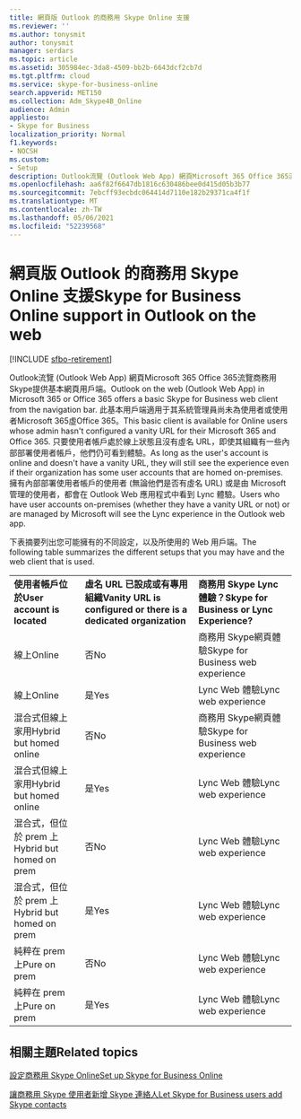 ```yaml
---
title: 網頁版 Outlook 的商務用 Skype Online 支援
ms.reviewer: ''
ms.author: tonysmit
author: tonysmit
manager: serdars
ms.topic: article
ms.assetid: 305984ec-3da8-4509-bb2b-6643dcf2cb7d
ms.tgt.pltfrm: cloud
ms.service: skype-for-business-online
search.appverid: MET150
ms.collection: Adm_Skype4B_Online
audience: Admin
appliesto:
- Skype for Business
localization_priority: Normal
f1.keywords:
- NOCSH
ms.custom:
- Setup
description: Outlook流覽 (Outlook Web App) 網頁Microsoft 365 Office 365流覽商務用 Skype提供基本網頁用戶端。 此基本用戶端適用于其系統管理員尚未為使用者或使用者Microsoft 365虛Office 365。 只要使用者帳戶處於線上狀態且沒有虛名 URL，即使其組織有一些內部部署使用者帳戶，他們仍可看到體驗。 擁有內部部署使用者帳戶的使用者 (無論他們是否有虛名 URL) 或是由 Microsoft 管理的使用者，都會在 Outlook Web 應用程式中看到 Lync 體驗。
ms.openlocfilehash: aa6f82f6647db1816c630486bee0d415d05b3b77
ms.sourcegitcommit: 7ebcff93ecbdc064414d7110e182b29371ca4f1f
ms.translationtype: MT
ms.contentlocale: zh-TW
ms.lasthandoff: 05/06/2021
ms.locfileid: "52239568"
---
```

# <a name="skype-for-business-online-support-in-outlook-on-the-web"></a><span data-ttu-id="dce79-106">網頁版 Outlook 的商務用 Skype Online 支援</span><span class="sxs-lookup"><span data-stu-id="dce79-106">Skype for Business Online support in Outlook on the web</span></span>

[!INCLUDE [sfbo-retirement](../../Hub/includes/sfbo-retirement.md)]

<span data-ttu-id="dce79-107">Outlook流覽 (Outlook Web App) 網頁Microsoft 365 Office 365流覽商務用 Skype提供基本網頁用戶端。</span><span class="sxs-lookup"><span data-stu-id="dce79-107">Outlook on the web (Outlook Web App) in Microsoft 365 or Office 365 offers a basic Skype for Business web client from the navigation bar.</span></span> <span data-ttu-id="dce79-108">此基本用戶端適用于其系統管理員尚未為使用者或使用者Microsoft 365虛Office 365。</span><span class="sxs-lookup"><span data-stu-id="dce79-108">This basic client is available for Online users whose admin hasn't configured a vanity URL for their Microsoft 365 and Office 365.</span></span> <span data-ttu-id="dce79-109">只要使用者帳戶處於線上狀態且沒有虛名 URL，即使其組織有一些內部部署使用者帳戶，他們仍可看到體驗。</span><span class="sxs-lookup"><span data-stu-id="dce79-109">As long as the user's account is online and doesn't have a vanity URL, they will still see the experience even if their organization has some user accounts that are homed on-premises.</span></span> <span data-ttu-id="dce79-110">擁有內部部署使用者帳戶的使用者 (無論他們是否有虛名 URL) 或是由 Microsoft 管理的使用者，都會在 Outlook Web 應用程式中看到 Lync 體驗。</span><span class="sxs-lookup"><span data-stu-id="dce79-110">Users who have user accounts on-premises (whether they have a vanity URL or not) or are managed by Microsoft will see the Lync experience in the Outlook web app.</span></span>
  
<span data-ttu-id="dce79-111">下表摘要列出您可能擁有的不同設定，以及所使用的 Web 用戶端。</span><span class="sxs-lookup"><span data-stu-id="dce79-111">The following table summarizes the different setups that you may have and the web client that is used.</span></span>
  
||||
|:-----|:-----|:-----|
|<span data-ttu-id="dce79-112">**使用者帳戶位於**</span><span class="sxs-lookup"><span data-stu-id="dce79-112">**User account is located**</span></span> <br/> |<span data-ttu-id="dce79-113">**虛名 URL 已設成或有專用組織**</span><span class="sxs-lookup"><span data-stu-id="dce79-113">**Vanity URL is configured or there is a dedicated organization**</span></span> <br/> |<span data-ttu-id="dce79-114">**商務用 Skype Lync 體驗？**</span><span class="sxs-lookup"><span data-stu-id="dce79-114">**Skype for Business or Lync Experience?**</span></span> <br/> |
|<span data-ttu-id="dce79-115">線上</span><span class="sxs-lookup"><span data-stu-id="dce79-115">Online</span></span>  <br/> |<span data-ttu-id="dce79-116">否</span><span class="sxs-lookup"><span data-stu-id="dce79-116">No</span></span>  <br/> |<span data-ttu-id="dce79-117">商務用 Skype網頁體驗</span><span class="sxs-lookup"><span data-stu-id="dce79-117">Skype for Business web experience</span></span>  <br/> |
|<span data-ttu-id="dce79-118">線上</span><span class="sxs-lookup"><span data-stu-id="dce79-118">Online</span></span>  <br/> |<span data-ttu-id="dce79-119">是</span><span class="sxs-lookup"><span data-stu-id="dce79-119">Yes</span></span>  <br/> |<span data-ttu-id="dce79-120">Lync Web 體驗</span><span class="sxs-lookup"><span data-stu-id="dce79-120">Lync web experience</span></span>  <br/> |
|<span data-ttu-id="dce79-121">混合式但線上家用</span><span class="sxs-lookup"><span data-stu-id="dce79-121">Hybrid but homed online</span></span>  <br/> |<span data-ttu-id="dce79-122">否</span><span class="sxs-lookup"><span data-stu-id="dce79-122">No</span></span>  <br/> |<span data-ttu-id="dce79-123">商務用 Skype網頁體驗</span><span class="sxs-lookup"><span data-stu-id="dce79-123">Skype for Business web experience</span></span>  <br/> |
|<span data-ttu-id="dce79-124">混合式但線上家用</span><span class="sxs-lookup"><span data-stu-id="dce79-124">Hybrid but homed online</span></span>  <br/> |<span data-ttu-id="dce79-125">是</span><span class="sxs-lookup"><span data-stu-id="dce79-125">Yes</span></span>  <br/> |<span data-ttu-id="dce79-126">Lync Web 體驗</span><span class="sxs-lookup"><span data-stu-id="dce79-126">Lync web experience</span></span>  <br/> |
|<span data-ttu-id="dce79-127">混合式，但位於 prem 上</span><span class="sxs-lookup"><span data-stu-id="dce79-127">Hybrid but homed on prem</span></span>  <br/> |<span data-ttu-id="dce79-128">否</span><span class="sxs-lookup"><span data-stu-id="dce79-128">No</span></span>  <br/> |<span data-ttu-id="dce79-129">Lync Web 體驗</span><span class="sxs-lookup"><span data-stu-id="dce79-129">Lync web experience</span></span>  <br/> |
|<span data-ttu-id="dce79-130">混合式，但位於 prem 上</span><span class="sxs-lookup"><span data-stu-id="dce79-130">Hybrid but homed on prem</span></span>  <br/> |<span data-ttu-id="dce79-131">是</span><span class="sxs-lookup"><span data-stu-id="dce79-131">Yes</span></span>  <br/> |<span data-ttu-id="dce79-132">Lync Web 體驗</span><span class="sxs-lookup"><span data-stu-id="dce79-132">Lync web experience</span></span>  <br/> |
|<span data-ttu-id="dce79-133">純粹在 prem 上</span><span class="sxs-lookup"><span data-stu-id="dce79-133">Pure on prem</span></span>  <br/> |<span data-ttu-id="dce79-134">否</span><span class="sxs-lookup"><span data-stu-id="dce79-134">No</span></span>  <br/> |<span data-ttu-id="dce79-135">Lync Web 體驗</span><span class="sxs-lookup"><span data-stu-id="dce79-135">Lync web experience</span></span>  <br/> |
|<span data-ttu-id="dce79-136">純粹在 prem 上</span><span class="sxs-lookup"><span data-stu-id="dce79-136">Pure on prem</span></span>  <br/> |<span data-ttu-id="dce79-137">是</span><span class="sxs-lookup"><span data-stu-id="dce79-137">Yes</span></span>  <br/> |<span data-ttu-id="dce79-138">Lync Web 體驗</span><span class="sxs-lookup"><span data-stu-id="dce79-138">Lync web experience</span></span>  <br/> |
   

## <a name="related-topics"></a><span data-ttu-id="dce79-139">相關主題</span><span class="sxs-lookup"><span data-stu-id="dce79-139">Related topics</span></span>
[<span data-ttu-id="dce79-140">設定商務用 Skype Online</span><span class="sxs-lookup"><span data-stu-id="dce79-140">Set up Skype for Business Online</span></span>](set-up-skype-for-business-online.md)

[<span data-ttu-id="dce79-141">讓商務用 Skype 使用者新增 Skype 連絡人</span><span class="sxs-lookup"><span data-stu-id="dce79-141">Let Skype for Business users add Skype contacts</span></span>](let-skype-for-business-users-add-skype-contacts.md)

  
 
